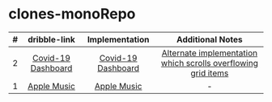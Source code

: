 # clones-monoRepo

| #   |      dribble-link      |  Implementation | Additional Notes |
|:----------:|:-------------:|:------:|:--------------:|
| 2 |    [Covid-19 Dashboard](https://dribbble.com/shots/12335745-COVID-Information-Dashboard/attachments/3951285?mode=media)  |[Covid-19 Dashboard](http://covid-v1.surge.sh/) | [Alternate implementation which scrolls overflowing grid items](http://covid-dashboard-v-0-2.surge.sh) |
| 1 |  [Apple Music](https://dribbble.com/shots/12389560-Apple-Music-Light-Theme) | [Apple Music](http://applemusicclone-v2.surge.sh/) | - |
